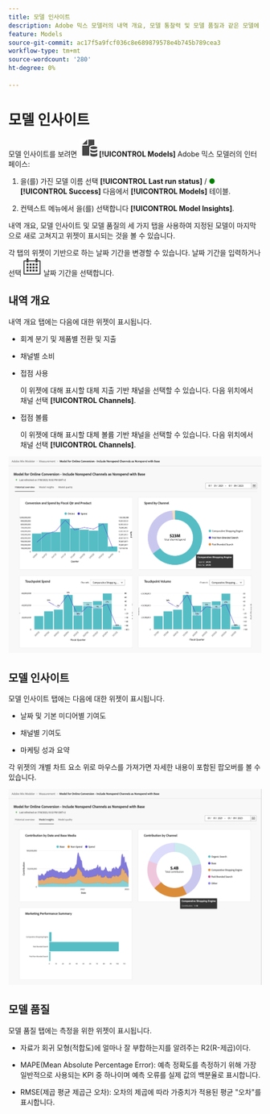```yaml
---
title: 모델 인사이트
description: Adobe 믹스 모델러의 내역 개요, 모델 통찰력 및 모델 품질과 같은 모델에 대한 세부 정보를 얻는 방법에 대해 알아봅니다.
feature: Models
source-git-commit: ac17f5a9fcf036c8e689879578e4b745b789cea3
workflow-type: tm+mt
source-wordcount: '280'
ht-degree: 0%

---
```



# 모델 인사이트

모델 인사이트를 보려면 ![모델](../assets/icons/FileData.svg) **[!UICONTROL Models]** Adobe 믹스 모델러의 인터페이스:

1. 을(를) 가진 모델 이름 선택 **[!UICONTROL Last run status]** / <span style="color:green">●</span> **[!UICONTROL Success]** 다음에서 **[!UICONTROL Models]** 테이블.

1. 컨텍스트 메뉴에서 을(를) 선택합니다 **[!UICONTROL Model Insights]**.

내역 개요, 모델 인사이트 및 모델 품질의 세 가지 탭을 사용하여 지정된 모델이 마지막으로 새로 고쳐지고 위젯이 표시되는 것을 볼 수 있습니다.

각 탭의 위젯이 기반으로 하는 날짜 기간을 변경할 수 있습니다. 날짜 기간을 입력하거나 선택 ![캘린더](../assets/icons/Calendar.svg) 날짜 기간을 선택합니다.


## 내역 개요

내역 개요 탭에는 다음에 대한 위젯이 표시됩니다.

* 회계 분기 및 제품별 전환 및 지출

* 채널별 소비

* 접점 사용

  이 위젯에 대해 표시할 대체 지출 기반 채널을 선택할 수 있습니다. 다음 위치에서 채널 선택 **[!UICONTROL Channels]**.

* 접점 볼륨

  이 위젯에 대해 표시할 대체 볼륨 기반 채널을 선택할 수 있습니다. 다음 위치에서 채널 선택 **[!UICONTROL Channels]**.



![모델 - 기록 개요](../assets/model-historical-overview.png)


## 모델 인사이트

모델 인사이트 탭에는 다음에 대한 위젯이 표시됩니다.

* 날짜 및 기본 미디어별 기여도

* 채널별 기여도

* 마케팅 성과 요약

각 위젯의 개별 차트 요소 위로 마우스를 가져가면 자세한 내용이 포함된 팝오버를 볼 수 있습니다.

![모델 - 모델 인사이트](../assets/model-model-insights.png)


## 모델 품질

모델 품질 탭에는 측정을 위한 위젯이 표시됩니다.

* 자료가 회귀 모형(적합도)에 얼마나 잘 부합하는지를 알려주는 R2(R-제곱)이다.

* MAPE(Mean Absolute Percentage Error): 예측 정확도를 측정하기 위해 가장 일반적으로 사용되는 KPI 중 하나이며 예측 오류를 실제 값의 백분율로 표시합니다.

* RMSE(제곱 평균 제곱근 오차): 오차의 제곱에 따라 가중치가 적용된 평균 &quot;오차&quot;를 표시합니다.


